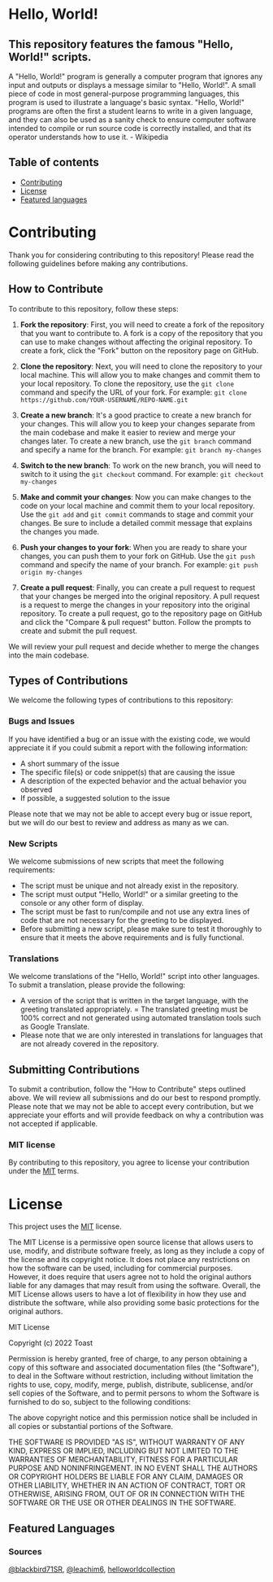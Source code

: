# Hello, World!

## This repository features the famous "Hello, World!" scripts.

A "Hello, World!" program is generally a computer program that ignores any input and outputs or displays a message similar to "Hello, World!". A small piece of code in most general-purpose programming languages, this program is used to illustrate a language's basic syntax. "Hello, World!" programs are often the first a student learns to write in a given language, and they can also be used as a sanity check to ensure computer software intended to compile or run source code is correctly installed, and that its operator understands how to use it. - Wikipedia

## Table of contents

- [Contributing](#contributing)
- [License](#license)
- [Featured languages](#featured-languages)

# Contributing

Thank you for considering contributing to this repository! Please read the following guidelines before making any contributions.

## How to Contribute

To contribute to this repository, follow these steps:

1. **Fork the repository**: First, you will need to create a fork of the repository that you want to contribute to. A fork is a copy of the repository that you can use to make changes without affecting the original repository. To create a fork, click the "Fork" button on the repository page on GitHub.

2. **Clone the repository**: Next, you will need to clone the repository to your local machine. This will allow you to make changes and commit them to your local repository. To clone the repository, use the `git clone` command and specify the URL of your fork. For example: `git clone https://github.com/YOUR-USERNAME/REPO-NAME.git`

3. **Create a new branch**: It's a good practice to create a new branch for your changes. This will allow you to keep your changes separate from the main codebase and make it easier to review and merge your changes later. To create a new branch, use the `git branch` command and specify a name for the branch. For example: `git branch my-changes`

4. **Switch to the new branch**: To work on the new branch, you will need to switch to it using the `git checkout` command. For example: `git checkout my-changes`

5. **Make and commit your changes**: Now you can make changes to the code on your local machine and commit them to your local repository. Use the `git add` and `git commit` commands to stage and commit your changes. Be sure to include a detailed commit message that explains the changes you made.

6. **Push your changes to your fork**: When you are ready to share your changes, you can push them to your fork on GitHub. Use the `git push` command and specify the name of your branch. For example: `git push origin my-changes`

7. **Create a pull request**: Finally, you can create a pull request to request that your changes be merged into the original repository. A pull request is a request to merge the changes in your repository into the original repository. To create a pull request, go to the repository page on GitHub and click the "Compare & pull request" button. Follow the prompts to create and submit the pull request.

We will review your pull request and decide whether to merge the changes into the main codebase.

## Types of Contributions

We welcome the following types of contributions to this repository:

### Bugs and Issues

If you have identified a bug or an issue with the existing code, we would appreciate it if you could submit a report with the following information:

- A short summary of the issue
- The specific file(s) or code snippet(s) that are causing the issue
- A description of the expected behavior and the actual behavior you observed
- If possible, a suggested solution to the issue

Please note that we may not be able to accept every bug or issue report, but we will do our best to review and address as many as we can.

### New Scripts

We welcome submissions of new scripts that meet the following requirements:

- The script must be unique and not already exist in the repository.
- The script must output "Hello, World!" or a similar greeting to the console or any other form of display.
- The script must be fast to run/compile and not use any extra lines of code that are not necessary for the greeting to be displayed.
- Before submitting a new script, please make sure to test it thoroughly to ensure that it meets the above requirements and is fully functional.

### Translations

We welcome translations of the "Hello, World!" script into other languages. To submit a translation, please provide the following:

- A version of the script that is written in the target language, with the greeting translated appropriately.
  = The translated greeting must be 100% correct and not generated using automated translation tools such as Google Translate.
- Please note that we are only interested in translations for languages that are not already covered in the repository.

## Submitting Contributions

To submit a contribution, follow the "How to Contribute" steps outlined above. We will review all submissions and do our best to respond promptly. Please note that we may not be able to accept every contribution, but we appreciate your efforts and will provide feedback on why a contribution was not accepted if applicable.

### MIT license

By contributing to this repository, you agree to license your contribution under the [MIT](https://github.com/UndefinedToast/HelloWorld/blob/main/README.md#License) terms.

# License

This project uses the [MIT](https://github.com/UndefinedToast/HelloWorld/blob/main/LICENSE) license.

The MIT License is a permissive open source license that allows users to use, modify, and distribute software freely, as long as they include a copy of the license and its copyright notice. It does not place any restrictions on how the software can be used, including for commercial purposes. However, it does require that users agree not to hold the original authors liable for any damages that may result from using the software. Overall, the MIT License allows users to have a lot of flexibility in how they use and distribute the software, while also providing some basic protections for the original authors.

MIT License

Copyright (c) 2022 Toast

Permission is hereby granted, free of charge, to any person obtaining a copy
of this software and associated documentation files (the "Software"), to deal
in the Software without restriction, including without limitation the rights
to use, copy, modify, merge, publish, distribute, sublicense, and/or sell
copies of the Software, and to permit persons to whom the Software is
furnished to do so, subject to the following conditions:

The above copyright notice and this permission notice shall be included in all
copies or substantial portions of the Software.

THE SOFTWARE IS PROVIDED "AS IS", WITHOUT WARRANTY OF ANY KIND, EXPRESS OR
IMPLIED, INCLUDING BUT NOT LIMITED TO THE WARRANTIES OF MERCHANTABILITY,
FITNESS FOR A PARTICULAR PURPOSE AND NONINFRINGEMENT. IN NO EVENT SHALL THE
AUTHORS OR COPYRIGHT HOLDERS BE LIABLE FOR ANY CLAIM, DAMAGES OR OTHER
LIABILITY, WHETHER IN AN ACTION OF CONTRACT, TORT OR OTHERWISE, ARISING FROM,
OUT OF OR IN CONNECTION WITH THE SOFTWARE OR THE USE OR OTHER DEALINGS IN THE
SOFTWARE.

## Featured Languages

<!--Languages start-->

<!--Languages end-->

### Sources

[@blackbird71SR](blackbird71sr.github.io/Hello-World/), [@leachim6](https://github.com/leachim6/hello-world), [helloworldcollection](http://helloworldcollection.de/)

